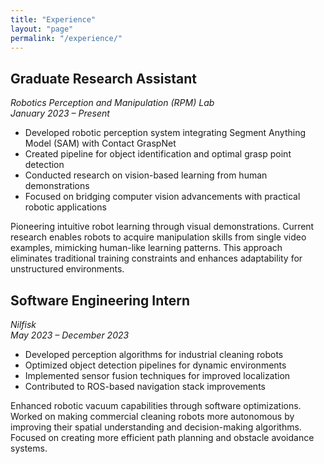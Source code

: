 ```yaml
---
title: "Experience"
layout: "page"
permalink: "/experience/"
---
```


## Graduate Research Assistant  
*Robotics Perception and Manipulation (RPM) Lab*  
*January 2023 – Present*  

- Developed robotic perception system integrating Segment Anything Model (SAM) with Contact GraspNet  
- Created pipeline for object identification and optimal grasp point detection  
- Conducted research on vision-based learning from human demonstrations  
- Focused on bridging computer vision advancements with practical robotic applications  

Pioneering intuitive robot learning through visual demonstrations. Current research enables robots to acquire manipulation skills from single video examples, mimicking human-like learning patterns. This approach eliminates traditional training constraints and enhances adaptability for unstructured environments.

## Software Engineering Intern  
*Nilfisk*  
*May 2023 – December 2023*  

- Developed perception algorithms for industrial cleaning robots  
- Optimized object detection pipelines for dynamic environments  
- Implemented sensor fusion techniques for improved localization  
- Contributed to ROS-based navigation stack improvements  

Enhanced robotic vacuum capabilities through software optimizations. Worked on making commercial cleaning robots more autonomous by improving their spatial understanding and decision-making algorithms. Focused on creating more efficient path planning and obstacle avoidance systems.

